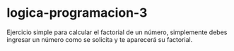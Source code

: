# logica-programacion-3

Ejercicio simple para calcular el factorial de un número, simplemente debes ingresar un número como se solicita y te aparecerá su factorial.
